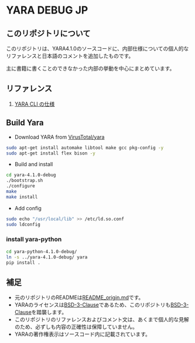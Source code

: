 # YARA DEBUG JP

## このリポジトリについて

このリポジトリは、YARA4.1.0のソースコードに、内部仕様についての個人的なリファレンスと日本語のコメントを追加したものです。

主に書籍に書くことのできなかった内部の挙動を中心にまとめています。

## リファレンス

1. [YARA CLI の仕様](Reference/yaracli.md)

## Build Yara

- Download YARA from [VirusTotal/yara](https://github.com/VirusTotal/yara/releases)

```bash
sudo apt-get install automake libtool make gcc pkg-config -y
sudo apt-get install flex bison -y
```

- Build and install

``` bash
cd yara-4.1.0-debug
./bootstrap.sh
./configure
make
make install
```

- Add config

``` bash
sudo echo "/usr/local/lib" >> /etc/ld.so.conf
sudo ldconfig 
```

### install yara-python

``` bash
cd yara-python-4.1.0-debug/
ln -s ../yara-4.1.0-debug/ yara
pip install .
```

## 補足

- 元のリポジトリのREADMEは[README_origin.md](README_origin.md)です。
- YARAのライセンスは[BSD-3-Clause](https://opensource.org/licenses/BSD-3-Clause)であるため、このリポジトリも[BSD-3-Clause](https://opensource.org/licenses/BSD-3-Clause)を踏襲します。
- このリポジトリのリファレンスおよびコメント文は、あくまで個人的な見解のため、必ずしも内容の正確性は保障していません。
- YARAの著作権表示はソースコード内に記載されています。